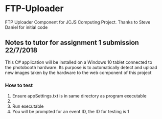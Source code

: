 # FTP-Uploader
FTP Uploader Component for JCJS Computing Project. Thanks to Steve Daniel for initial code

## Notes to tutor for assignment 1 submission 22/7/2018

This C# application will be installed on a Windows 10 tablet connected to the photobooth hardware. Its purpose is to automatically detect and upload new images taken by the hardware to the web component of this project

### How to test

1. Ensure appSettings.txt is in same directory as program executable
2.
3. Run executable
4. You will be prompted for an event ID, the ID for testing is 1


